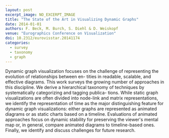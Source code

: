 ```yaml
---
layout: post
excerpt_image: NO_EXCERPT_IMAGE
title: "The State of the Art in Visualizing Dynamic Graphs"
date: 2014-01-01
authors: F. Beck, M. Burch, S. Diehl & D. Weiskopf
venue: "Eurographics Conference on Visualization"
doi: 10.2312/eurovisstar.20141174
categories:
  - survey
  - taxonomy
  - graph
---
```

Dynamic graph visualization focuses on the challenge of representing the evolution of relationships between en- tities in readable, scalable, and effective diagrams. This work surveys the growing number of approaches in this discipline. We derive a hierarchical taxonomy of techniques by systematically categorizing and tagging publica- tions. While static graph visualizations are often divided into node-link and matrix representations, we identify the representation of time as the major distinguishing feature for dynamic graph visualizations: either graphs are represented as animated diagrams or as static charts based on a timeline. Evaluations of animated approaches focus on dynamic stability for preserving the viewer's mental map or, in general, compare animated diagrams to timeline-based ones. Finally, we identify and discuss challenges for future research.
